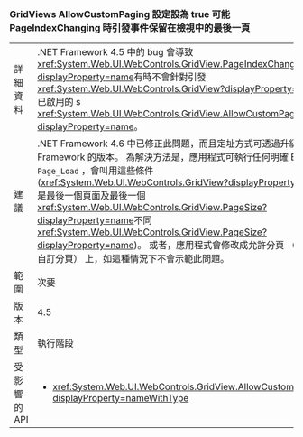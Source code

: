 ### <a name="gridviews-with-allowcustompaging-set-to-true-may-fire-the-pageindexchanging-event-when-leaving-the-final-page-of-the-view"></a>GridViews AllowCustomPaging 設定設為 true 可能 PageIndexChanging 時引發事件保留在檢視中的最後一頁

|   |   |
|---|---|
|詳細資料|.NET Framework 4.5 中的 bug 會導致<xref:System.Web.UI.WebControls.GridView.PageIndexChanging?displayProperty=name>有時不會針對引發<xref:System.Web.UI.WebControls.GridView?displayProperty=name>已啟用的 s <xref:System.Web.UI.WebControls.GridView.AllowCustomPaging?displayProperty=name>。|
|建議|.NET Framework 4.6 中已修正此問題，而且定址方式可透過升級至.NET Framework 的版本。 為解決方法是，應用程式可執行任何明確 BindGrid <code>Page_Load</code> ，會叫用這些條件 (<xref:System.Web.UI.WebControls.GridView?displayProperty=name>是最後一個頁面及最後一個<xref:System.Web.UI.WebControls.GridView.PageSize?displayProperty=name>不同<xref:System.Web.UI.WebControls.GridView.PageSize?displayProperty=name>)。 或者，應用程式會修改成允許分頁 （而不是自訂分頁） 上，如這種情況下不會示範此問題。|
|範圍|次要|
|版本|4.5|
|類型|執行階段|
|受影響的 API|<ul><li><xref:System.Web.UI.WebControls.GridView.AllowCustomPaging?displayProperty=nameWithType></li></ul>|

